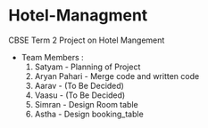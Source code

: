 # Hotel-Managment
CBSE Term 2 Project on Hotel Mangement
* Team Members :
  1. Satyam - Planning of Project
  2. Aryan Pahari - Merge code and written code 
  3. Aarav  - (To Be Decided)
  4. Vaasu - (To Be Decided)
  5. Simran   - Design Room table 
  6. Astha - Design booking_table
